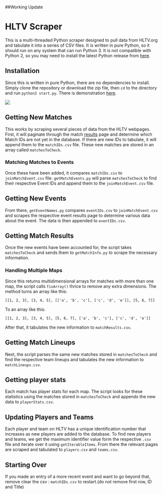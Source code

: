 ##Working Update

# HLTV Scraper

This is a multi-threaded Python scraper designed to pull data from HLTV.org and tabulate it into a series of CSV files. It is written in pure Python, so it should run on any system that can run Python 3. It is not compatible with Python 2, so you may need to install the latest Python release from [here](https://www.python.org/downloads/).

## Installation

Since this is written in pure Python, there are no dependencies to install. Simply clone the repository or download the zip file, then `cd` to the directory and run `python3 start.py`. There is demonstration [here](https://twitter.com/rxcs/status/870564131715162112).

![](https://i.imgur.com/g5Wk3eS.png)

## Getting New Matches

This works by scraping several pieces of data from the HLTV webpages. First, it will paginate through the match [results](https://www.hltv.org/results) page and determine which Match IDs are not yet in the database. If there are new IDs to tabulate, it will append them to the `matchIDs.csv` file. These new matches are stored in an array called `matchesToCheck`.

### Matching Matches to Events

Once these have been added, it compares `matchIDs.csv` to `joinMatchEvent.csv` file. `getMatchEvents.py` will parse `matchesToCheck` to find their respective Event IDs and append them to the `joinMatchEvent.csv` file. 

## Getting New Events

From there, `getEventNames.py` compares `eventIDs.csv` to `joinMatchEvent.csv` and scrapes the respective event results page to determine various data about the event. The data is then appended to `eventIDs.csv`. 

## Getting Match Results

Once the new events have been accounted for, the script takes `matchesToCheck` and sends them to `getMatchInfo.py` to scrape the necessary information.

### Handling Multiple Maps

Since this returns multidimensional arrays for matches with more than one map, the script calls `fixArray()` thrice to remove any extra dimensions. The method turns an array like this:

	[[1, 2, 3], [3, 4, 5], [['a', 'b', 'c'], ['c', 'd', 'e']], [5, 6, 7]]
 
 To an array like this:
 
	[[1, 2, 3], [3, 4, 5], [5, 6, 7], ['a', 'b', 'c'], ['c', 'd', 'e']]
 
 After that, it tabulates the new information to `matchResults.csv`.
 
## Getting Match Lineups 

Next, the script parses the same new matches stored in `matchesToCheck` and find the respective team lineups and tabulates the new information to `matchLineups.csv`.

## Getting player stats

Each match has player stats for each map. The script looks for these statistics using the matches stored in `matchesToCheck` and appends the new data to `playerStats.csv`.

## Updating Players and Teams

Each player and team on HLTV has a unique identification number that increases as new players are added to the database. To find new players and teams, we get the maximum identifier value form the respective `.csv` file and iterate over it using `getIterableItems`. From there the relevant pages are scraped and tabulated to `players.csv` and `teams.csv`.

## Starting Over

If you made an entry of a more recent event and want to go beyond that, remove clear the csv : `matchIDs.csv` to restart.(do not remove first row, ID and Title)
